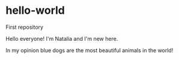 # hello-world
First repository

Hello everyone!
I'm Natalia and I'm new here.

In my opinion blue dogs are the most beautiful animals in the world!
